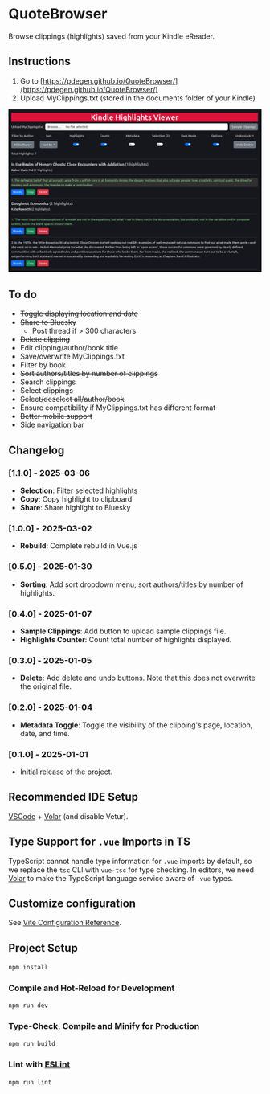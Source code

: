 # QuoteBrowser

Browse clippings (highlights) saved from your Kindle eReader.

## Instructions

1. Go to [https://pdegen.github.io/QuoteBrowser/](https://pdegen.github.io/QuoteBrowser/)
2. Upload MyClippings.txt (stored in the documents folder of your Kindle)

![image](assets/example.png)

## To do

- ~~Toggle displaying location and date~~
- ~~Share to Bluesky~~
  - Post thread if > 300 characters
- ~~Delete clipping~~
- Edit clipping/author/book title
- Save/overwrite MyClippings.txt
- Filter by book
- ~~Sort authors/titles by number of clippings~~
- Search clippings
- ~~Select clippings~~
- ~~Select/deselect all/author/book~~
- Ensure compatibility if MyClippings.txt has different format
- ~~Better mobile support~~
- Side navigation bar

## Changelog

### [1.1.0] - 2025-03-06

- **Selection**: Filter selected highlights
- **Copy**: Copy highlight to clipboard
- **Share**: Share highlight to Bluesky

### [1.0.0] - 2025-03-02

- **Rebuild**: Complete rebuild in Vue.js

### [0.5.0] - 2025-01-30

- **Sorting**: Add sort dropdown menu; sort authors/titles by number of highlights.

### [0.4.0] - 2025-01-07

- **Sample Clippings**: Add button to upload sample clippings file.
- **Highlights Counter**: Count total number of highlights displayed.

### [0.3.0] - 2025-01-05

- **Delete**: Add delete and undo buttons. Note that this does not overwrite the original file.

### [0.2.0] - 2025-01-04

- **Metadata Toggle**: Toggle the visibility of the clipping's page, location, date, and time.

### [0.1.0] - 2025-01-01

- Initial release of the project.

## Recommended IDE Setup

[VSCode](https://code.visualstudio.com/) + [Volar](https://marketplace.visualstudio.com/items?itemName=Vue.volar) (and disable Vetur).

## Type Support for `.vue` Imports in TS

TypeScript cannot handle type information for `.vue` imports by default, so we replace the `tsc` CLI with `vue-tsc` for type checking. In editors, we need [Volar](https://marketplace.visualstudio.com/items?itemName=Vue.volar) to make the TypeScript language service aware of `.vue` types.

## Customize configuration

See [Vite Configuration Reference](https://vite.dev/config/).

## Project Setup

```sh
npm install
```

### Compile and Hot-Reload for Development

```sh
npm run dev
```

### Type-Check, Compile and Minify for Production

```sh
npm run build
```

### Lint with [ESLint](https://eslint.org/)

```sh
npm run lint
```
